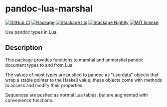 # pandoc-lua-marshal

[![GitHub CI][]][1]
[![Hackage][]][2]
[![Stackage Lts][]][3]
[![Stackage Nightly][]][4]
[![MIT license]][5]

Use pandoc types in Lua.

[GitHub CI]: https://img.shields.io/github/actions/workflow/status/pandoc/pandoc-lua-marshal/ci.yml?branch=main&logo=github
[1]: https://github.com/tarleb/pandoc-lua-marshal/actions
[Hackage]: https://img.shields.io/hackage/v/pandoc-lua-marshal.svg?logo=haskell
[2]: https://hackage.haskell.org/package/pandoc-lua-marshal
[Stackage Lts]: http://stackage.org/package/pandoc-lua-marshal/badge/lts
[3]: https://stackage.org/lts/package/pandoc-lua-marshal
[Stackage Nightly]: https://stackage.org/package/pandoc-lua-marshal/badge/nightly
[4]: https://stackage.org/nightly/package/pandoc-lua-marshal
[MIT license]: https://img.shields.io/badge/license-MIT-blue.svg
[5]: LICENSE

## Description

This package provides functions to marshal and unmarshal pandoc
document types to and from Lua.

The values of most types are pushed to pandoc as "userdata"
objects that wrap a stable pointer to the Haskell value; these
objects come with methods to access and modify their properties.

Sequences are pushed as normal Lua tables, but are augmented with
convenience functions.
